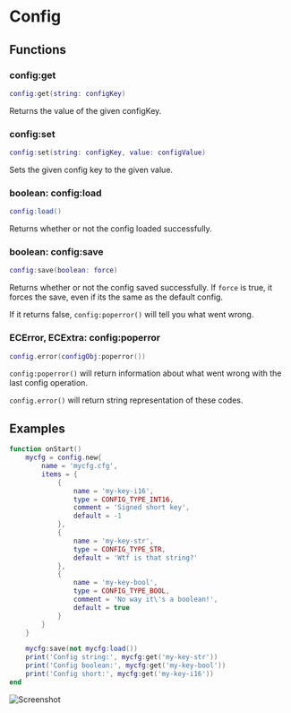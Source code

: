 # Config

## Functions

### config:get

```lua
config:get(string: configKey)
```

Returns the value of the given configKey.

### config:set

```lua
config:set(string: configKey, value: configValue)
```

Sets the given config key to the given value.

### boolean: config:load

```lua
config:load()
```

Returns whether or not the config loaded successfully.

### boolean: config:save

```lua
config:save(boolean: force)
```

Returns whether or not the config saved successfully. If ``force`` is true, it forces the save, even if its the same as the default config.

If it returns false, ``config:poperror()`` will tell you what went wrong.

### ECError, ECExtra: config:poperror

```lua
config.error(configObj:poperror())
```

``config:poperror()`` will return information about what went wrong with the last config operation.

``config.error()`` will return string representation of these codes.


## Examples

```lua
function onStart()
	mycfg = config.new{
		name = 'mycfg.cfg',
		items = {
			{
				name = 'my-key-i16',
				type = CONFIG_TYPE_INT16,
				comment = 'Signed short key',
				default = -1
			},
			{
				name = 'my-key-str',
				type = CONFIG_TYPE_STR,
				default = 'Wtf is that string?'
			},
			{
				name = 'my-key-bool',
				type = CONFIG_TYPE_BOOL,
				comment = 'No way it\'s a boolean!',
				default = true
			}
		}
	}

	mycfg:save(not mycfg:load())
	print('Config string:', mycfg:get('my-key-str'))
	print('Config boolean:', mycfg:get('my-key-bool'))
	print('Config short:', mycfg:get('my-key-i16'))
end
```

![Screenshot](/resources/mycfg.png)
